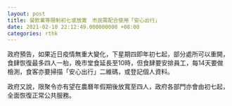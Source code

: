 ```yaml
---
layout: post
title: 餐飲業等限制初七或放寛　市民需配合使用「安心出行」
date: 2021-02-10 22:12:49.000000000 +08:00
categories: rthk
---
```


政府預告，如果近日疫情無重大變化，下星期四即年初七起，部分處所可以重開，食肆恢復最多四人一枱，晚市堂食延長至10時，但食肆要安排員工，每14天要做檢測，食客亦要掃描「安心出行」二維碼，或登記個人資料。

政府又說，限聚令亦有望在農曆年假期後放寬至四人，政府各部門亦會由初七起，全面恢復正常公共服務。
